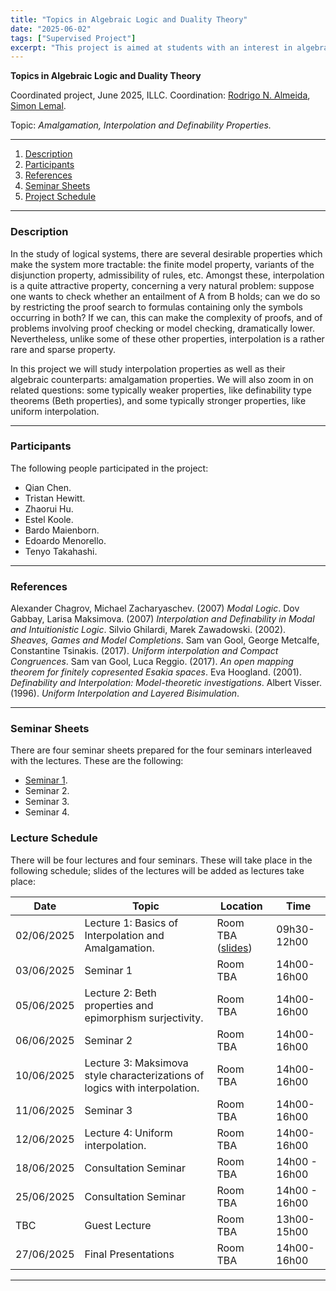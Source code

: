 ```yaml
---
title: "Topics in Algebraic Logic and Duality Theory"
date: "2025-06-02"
tags: ["Supervised Project"]
excerpt: "This project is aimed at students with an interest in algebraic logic and duality theory, seeking to further their knowledge in the field and gain some research experience. This year the focus will be on a classical topic of research which is still quite active: amalgamation, and its interconnections with interpolation properties, as well as other related interpolation style properties (e.g. uniform interpolation)."
---
```


**Topics in Algebraic Logic and Duality Theory**

Coordinated project, June 2025, ILLC.
Coordination: [Rodrigo N. Almeida](https://rodrigonalmeida.github.io/), [Simon Lemal](https://github.com/slemal).

Topic: _Amalgamation, Interpolation and Definability Properties._

***
1. [Description](#description)
2. [Participants](#participants)
3. [References](#references)
4. [Seminar Sheets](#seminarsheets)
5. [Project Schedule](#projectschedule)
***

### **Description**

In the study of logical systems, there are several desirable properties which make the system more tractable: the finite model property, variants of the disjunction property, admissibility of rules, etc. Amongst these, interpolation is a quite attractive property, concerning a very natural problem: suppose one wants to check whether an entailment of A from B holds; can we do so by restricting the proof search to formulas containing only the symbols occurring in both? If we can, this can make the complexity of proofs, and of problems involving proof checking or model checking, dramatically lower. Nevertheless, unlike some of these other properties, interpolation is a rather rare and sparse property.

In this project we will study interpolation properties as well as their algebraic counterparts: amalgamation properties. We will also zoom in on related questions: some typically weaker properties, like definability type theorems (Beth properties), and some typically stronger properties, like uniform interpolation.

***
### **Participants**

The following people participated in the project:
- Qian Chen.
- Tristan Hewitt.
- Zhaorui Hu. 
- Estel Koole.
- Bardo Maienborn.
- Edoardo Menorello.
- Tenyo Takahashi.

***

### **References**

Alexander Chagrov, Michael Zacharyaschev. (2007) *Modal Logic*.
Dov Gabbay, Larisa Maksimova. (2007) *Interpolation and Definability in Modal and Intuitionistic Logic*.
Silvio Ghilardi, Marek Zawadowski. (2002). *Sheaves, Games and Model Completions*.
Sam van Gool, George Metcalfe, Constantine Tsinakis. (2017). *Uniform interpolation and Compact Congruences*.
Sam van Gool, Luca Reggio. (2017). *An open mapping theorem for finitely copresented Esakia spaces*.
Eva Hoogland. (2001). *Definability and Interpolation: Model-theoretic investigations*.
Albert Visser. (1996). *Uniform Interpolation and Layered Bisimulation*.

***

### **Seminar Sheets**

There are four seminar sheets prepared for the four seminars interleaved with the lectures. These are the following:
- [Seminar 1](https://rodrigonalmeida.github.io/tree/main/projects/Amalgamation_Project/Topics_in_Algebraic_Logic___Seminar_1).
- Seminar 2.
- Seminar 3.
- Seminar 4.

### **Lecture Schedule**

There will be four lectures and four seminars. These will take place in the following schedule; slides of the lectures will be added as lectures take place:

| Date| Topic  | Location | Time  |
|-----|----|-----------------|-------------|
| 02/06/2025 | Lecture 1: Basics of Interpolation and Amalgamation. | Room TBA ([slides](https://rodrigonalmeida.github.io/tree/main/projects/Amalgamation_Project/Topics_in_Algebraic_Logic_and_Duality_Theory__Lecture_1_.pdf)) | 09h30-12h00  |
| 03/06/2025 | Seminar 1 | Room TBA | 14h00-16h00 |
| 05/06/2025 | Lecture 2: Beth properties and epimorphism surjectivity. | Room TBA | 14h00-16h00 |
| 06/06/2025 | Seminar 2 | Room TBA | 14h00-16h00 |
| 10/06/2025  | Lecture 3: Maksimova style characterizations of logics with interpolation.  | Room TBA  | 14h00-16h00 |
| 11/06/2025  | Seminar 3 | Room TBA | 14h00-16h00 |
| 12/06/2025  | Lecture 4: Uniform interpolation. | Room TBA | 14h00-16h00 |
| 18/06/2025 | Consultation Seminar | Room TBA | 14h00 - 16h00|
| 25/06/2025 | Consultation Seminar | Room TBA | 14h00 - 16h00|
| TBC  | Guest Lecture  | Room TBA | 13h00-15h00 |
| 27/06/2025  | Final Presentations  | Room TBA   | 14h00-16h00 |
***

